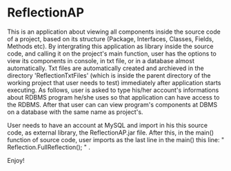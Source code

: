 # ReflectionAP
 This is an application about viewing all components inside the source code of 
 a project, based on its structure (Package, Interfaces, Classes, Fields, Methods etc).
 By intergrating this application as library inside the source code, and calling it on
 the project's main function, user has the options to view its components in console, 
 in txt file, or in a database almost automatically. Txt files are automatically created 
 and archieved in the directory 'ReflectionTxtFiles' (which is inside the parent directory 
 of the working project that user needs to test) immediately after application starts
 executing. As follows, user is asked to type his/her account's informations about RDBMS
 program he/she uses so that application can have access to the RDBMS. After that user can
 can view program's components at DBMS on a database with the same name as project's.
 
 User needs to have an account at MySQL and import in his this source code, as external library,
 the ReflectionAP.jar file. After this, in the main() function of source code, user 
 imports as the last line in the main() this line: 
 "  Reflection.FullReflection();  "  .


 Enjoy!
